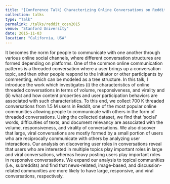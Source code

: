 ```yaml
---
title: "[Conference Talk] Characterizing Online Conversations on Reddit:From the Perspectives of Content Properties and User Participation Behaviors"
collection: talks
type: "Talk"
permalink: /talks/reddit_cosn2015
venue: "Stanford University"
date: 2015-11-03
location: "California, USA"
---
```


It becomes the norm for people to communicate with one another through various 
online social channels, where different conversation structures are formed 
depending on platforms. One of the common online communication patterns is a 
threaded conversation where a user brings up a conversation topic, and then 
other people respond to the initiator or other participants by commenting, 
which can be modeled as a tree structure. In this talk, I introduce the work
which investigates (i) the characteristics of online threaded conversations 
in terms of volume, responsiveness, and virality and (ii) what and how content 
properties and user participation behaviors are associated with such characteristics. 
To this end, we collect 700 K threaded conversations from 1.5 M users in Reddit, 
one of the most popular online communities allowing people to communicate with 
others in the form of threaded conversations. Using the collected dataset, we 
find that ‘social’ words, difficulties of texts, and document relevancy are 
associated with the volume, responsiveness, and virality of conversations. We 
also discover that large, viral conversations are mostly formed by a small 
portion of users who are reciprocally communicate with others by analyzing user 
interactions. Our analysis on discovering user roles in conversations reveal 
that users who are interested in multiple topics play important roles in large 
and viral conversations, whereas heavy posting users play important roles in 
responsive conversations. We expand our analysis to topical communities
(i.e., subreddits) and find that news-related, image-based,
and discussion-related communities are more likely to have
large, responsive, and viral conversations, respectively.
